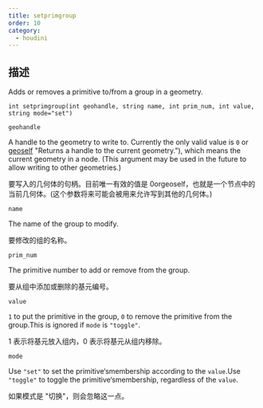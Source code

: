 ```yaml
---
title: setprimgroup
order: 10
category:
  - houdini
---
```

    
## 描述

Adds or removes a primitive to/from a group in a geometry.

`int setprimgroup(int geohandle, string name, int prim_num, int value, string mode="set")`

`geohandle`

A handle to the geometry to write to. Currently the only valid value is `0` or
[geoself](geoself.html) "Returns a handle to the current geometry."), which
means the current geometry in a node. (This argument may be used in the future
to allow writing to other geometries.)

要写入的几何体的句柄。目前唯一有效的值是 0orgeoself，也就是一个节点中的当前几何体。(这个参数将来可能会被用来允许写到其他的几何体。)

`name`

The name of the group to modify.

要修改的组的名称。

`prim_num`

The primitive number to add or remove from the group.

要从组中添加或删除的基元编号。

`value`

`1` to put the primitive in the group, `0` to remove the primitive from the
group.This is ignored if `mode` is `"toggle"`.

1 表示将基元放入组内，0 表示将基元从组内移除。

`mode`

Use `"set"` to set the primitive‘smembership according to the `value`.Use
`"toggle"` to toggle the primitive‘smembership, regardless of the `value`.

如果模式是 "切换"，则会忽略这一点。
